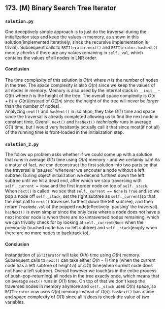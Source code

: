 ## 173. (M) Binary Search Tree Iterator

### `solution.py`
One deceptively simple approach is to just do the traversal during the initialization step and keep the values in memory, as shown in this solution(implemented iteratively, since the recursive implementation is trivial). Subsequent calls to `BSTIterator.next()` and `BSTIterator.hasNext()` merely checks if there are any values remaining in `self._val`, which contains the values of all nodes in LNR order.  
  
#### Conclusion
The time complexity of this solution is $O(n)$ where $n$ is the number of nodes in the tree. The space complexity is also $O(n)$ since we keep the values of all nodes in memory. Memory is also used by the internal stack in ``__init__`` - $O(h)$ where $h$ is the height of the tree. The overall space complexity is $O(n+h) = O(n)$(instead of $O(2n)$ since the height of the tree will never be *larger* than the number of nodes).  
Analyzing ``next()`` and ``hasNext()`` in isolation, they take $O(1)$ time and space since the traversal is already completed allowing us to find the next node in constant time. Overall, ``next()`` and ``hasNext()``  *technically* runs in average $O(1)$ time, but I would very hesitantly actually call it that since most(if not all) of the running time is front-loaded in the initialization step.  
  

### `solution_2.py`
The follow up problem asks whether if we could come up with a solution that runs in average $O(1)$ time using $O(h)$ memory - and we certainly can! As a matter of fact, we can deconstruct the first solution into two parts so that the traversal is 'paused' whenever we encouter a node without a left subtree. During object initialization we decend furthest down the left subtree until we hit a dead end, after which we stop traversing with `self._current = None` and the first inorder node on top of `self._stack`. When `next()` is called, we see that `self._current == None` is `True` and so we pop a node off `self._stack`, set the right subtree as `self._current`(so that the next call to `next()` traverses furthest down the left subtree), and then return `TreeNode.val` of the popped node(effectively 'pausing' the traversal).  
`hasNext()` is even simpler since the only case where a node does not have a next inorder node is when there are no untraversed nodes remaining, which we can trivially check for by looking at `self._current`(`None` when the previously touched node has no left subtree) and `self._stack`(empty when there are no more nodes to backtrack to).  
  
#### Conclusion
Instantiation of `BSTIterator` will take $O(h)$ time using $O(h)$ memory. Subsequent calls to `next()` can take either $O(h-1)$ time (when the current node has a left subtree of height $h$) or $O(1)$ time(when current node does not have a left subtree). Overall however we touch(as in the entire process of push-pop-returning) all nodes in the tree exactly once, which means that on average `next()` runs in $O(1)$ time. On top of that we don't keep the traversed nodes in memory anymore and `self._stack` uses $O(h)$ space, so `BSTIterator` now uses $O(h)$ memory instead of $O(n)$. `hasNext()` has a time and space complexity of $O(1)$ since all it does is check the value of two variables.  

